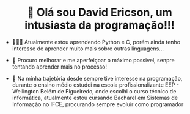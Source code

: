 
<h1 align="Center">👋 Olá sou David Ericson, um intusiasta da programação!!!</h1>

- 🧑🏻‍💻 Atualmente estou aprendendo Python e C, porém ainda tenho interesse de aprender muito mais sobre outras linguagens...

- 📖 Procuro melhorar e me aperfeiçoar o máximo possivel, senpre tentando aprender mais no processo!

- 🏫 Na minha trajetória desde sempre tive interesse na programação, durante o ensino médio estudei na escola profissionalizante EEP - Wellington Belém de Figueiredo, onde escolhi o curso técnico de informática, atualmente estou cursando Bacharel em Sistemas de Informação no IFCE, procurando sempre evoluir como programador
